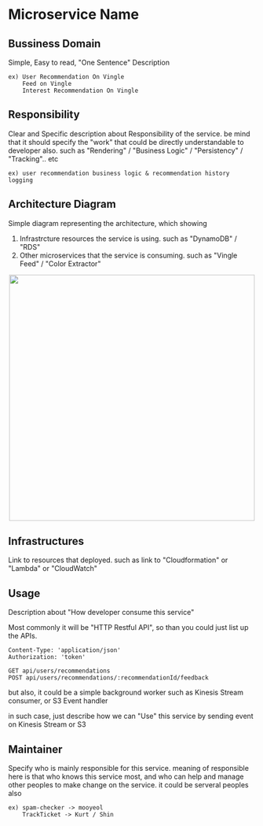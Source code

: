 # Microservice Name

## Bussiness Domain
Simple, Easy to read, "One Sentence" Description

```
ex) User Recommendation On Vingle
    Feed on Vingle
    Interest Recommendation On Vingle
```

## Responsibility
Clear and Specific description about Responsibility of the service.
be mind that it should specify the "work" that could be directly understandable to developer also. such as "Rendering"  / "Business Logic" / "Persistency" / "Tracking".. etc

```
ex) user recommendation business logic & recommendation history logging
```


## Architecture Diagram
Simple diagram representing the architecture, which showing
1. Infrastrcture resources the service is using. such as "DynamoDB" / "RDS"
2. Other microservices that the service is consuming. such as "Vingle Feed" / "Color Extractor"
<p align="center"><img width="500px" src="http://www.conceptdraw.com/solution-park/resource/images/solutions/_aws_simple_icons/Computer-and-Networks-AWS-Architecture-Diagram-2-Tier-Auto-Scalable-Web-Application-Architecture-in-1-AZ.png" /></p>

## Infrastructures
Link to resources that deployed. such as link to "Cloudformation" or "Lambda" or "CloudWatch"


## Usage

Description about "How developer consume this service"

Most commonly it will be "HTTP Restful API", so than you could just list up the APIs.

```
Content-Type: 'application/json'
Authorization: 'token'

GET api/users/recommendations
POST api/users/recommendations/:recommendationId/feedback
```

but also, it could be a simple background worker such as Kinesis Stream consumer, or S3 Event handler

in such case, just describe how we can "Use" this service by sending event on Kinesis Stream or S3


## Maintainer

Specify who is mainly responsible for this service. meaning of responsible here is that who knows this service most, and who can help and manage other peoples to make change on the service.
it could be serveral peoples also

```
ex) spam-checker -> mooyeol
    TrackTicket -> Kurt / Shin
```
